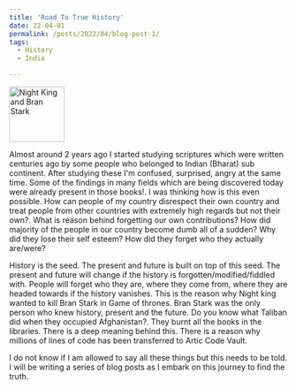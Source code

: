 ```yaml
---
title: 'Road To True History'
date: 22-04-01
permalink: /posts/2022/04/blog-post-1/
tags:
  - History
  - India

---
```


<img src="../images/btan-stark.png" alt="Night King and Bran Stark" style="height: 100px; width:100px;"/>

Almost around 2 years ago I started studying scriptures which were written centuries ago by some people who belonged to Indian (Bharat) sub continent. After studying these I'm confused, surprised, angry at the same time. Some of the findings in many fields which are being discovered today were already present in those books!. I was thinking how is this even possible. How can people of my country disrespect their own country and treat people from other countries with extremely high regards but not their own?. What is reason behind forgetting our own contributions? How did majority of the people in our country become dumb all of a sudden? Why did they lose their self esteem? How did they forget who they actually are/were?

History is the seed. The present and future is built on top of this seed. The present and future will change if the history is forgotten/modified/fiddled with. People will forget who they are, where they come from, where they are headed towards if the history vanishes. This is the reason why Night king wanted to kill Bran Stark in Game of thrones. Bran Stark was the only person who knew history, present and the future. Do you know what Taliban did when they occupied Afghanistan?. They burnt all the books in the libraries. There is a deep meaning behind this. There is a reason why millions of lines of code has been transferred to Artic Code Vault. 

I do not know if I am allowed to say all these things but this needs to be told. I will be writing a series of blog posts as I embark on this journey to find the truth. 

